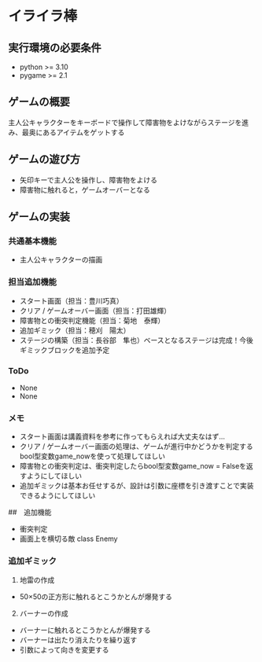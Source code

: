 # イライラ棒

## 実行環境の必要条件
* python >= 3.10
* pygame >= 2.1

## ゲームの概要
主人公キャラクターをキーボードで操作して障害物をよけながらステージを進み、最奥にあるアイテムをゲットする

## ゲームの遊び方
* 矢印キーで主人公を操作し、障害物をよける
* 障害物に触れると，ゲームオーバーとなる

## ゲームの実装
### 共通基本機能
* 主人公キャラクターの描画

### 担当追加機能
* スタート画面（担当：豊川巧真）
* クリア / ゲームオーバー画面（担当：打田雄輝）
* 障害物との衝突判定機能（担当：菊地　泰輝）
* 追加ギミック（担当：穂刈　陽太）
* ステージの構築（担当：長谷部　隼也）ベースとなるステージは完成！今後ギミックブロックを追加予定

### ToDo
- None
- None

### メモ
* スタート画面は講義資料を参考に作ってもらえれば大丈夫なはず...
* クリア / ゲームオーバー画面の処理は、ゲームが進行中かどうかを判定するbool型変数game_nowを使って処理してほしい
* 障害物との衝突判定は、衝突判定したらbool型変数game_now = Falseを返すようにしてほしい
* 追加ギミックは基本お任せするが、設計は引数に座標を引き渡すことで実装できるようにしてほしい

##　追加機能
* 衝突判定
* 画面上を横切る敵 class Enemy
### 追加ギミック
1. 地雷の作成
* 50×50の正方形に触れるとこうかとんが爆発する
2. バーナーの作成
* バーナーに触れるとこうかとんが爆発する
* バーナーは出たり消えたりを繰り返す
* 引数によって向きを変更する
